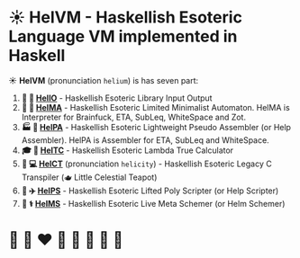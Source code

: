 # ☀️ **HelVM** - Haskellish Esoteric Language VM implemented in Haskell

☀️ **HelVM** (pronunciation `helium`) is has seven part:

1. **🚒 🍳 [HelIO](https://github.com/helvm/helio)** - Haskellish Esoteric Library Input Output
2. **🔧 🎨 [HelMA](https://github.com/helvm/helma)** - Haskellish Esoteric Limited Minimalist Automaton. HelMA is Interpreter for Brainfuck, ETA, SubLeq, WhiteSpace and Zot.
3. **🏭 🌾 [HelPA](https://github.com/helvm/helpa)** - Haskellish Esoteric Lightweight Pseudo Assembler (or Help Assembler).  HelPA is Assembler for ETA, SubLeq and WhiteSpace.
4. **🎓 🏫 [HelTC](https://github.com/helvm/heltc)** - Haskellish Esoteric Lambda True Calculator
5. **💼 💻 [HelCT](https://github.com/helvm/helct)** (pronunciation `helicity`) - Haskellish Esoteric Legacy C Transpiler (🫖 Little Celestial Teapot)
6. **🚀 ✈️ [HelPS](https://github.com/helvm/helps)** - Haskellish Esoteric Lifted Poly Scripter (or Help Scripter)
7. **🔬 ⚕️ [HelMS](https://github.com/helvm/helms)** - Haskellish Esoteric Live Meta Schemer (or Helm Schemer)

# 🦄 🌈 ❤️ 💛 💚 💙 🤍 🖤

<!--

**Here are some ideas to get you started:**

🙋‍♀️ A short introduction - what is your organization all about?
🌈 Contribution guidelines - how can the community get involved?
👩‍💻 Useful resources - where can the community find your docs? Is there anything else the community should know?
🍿 Fun facts - what does your team eat for breakfast?
🧙 Remember, you can do mighty things with the power of [Markdown](https://docs.github.com/github/writing-on-github/getting-started-with-writing-and-formatting-on-github/basic-writing-and-formatting-syntax)
-->
